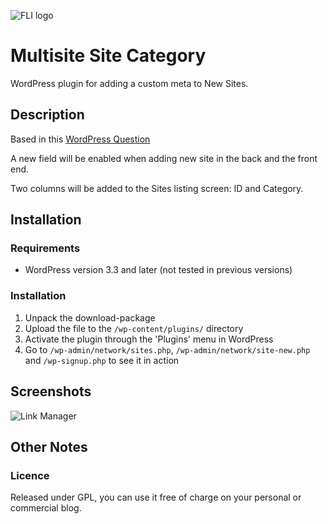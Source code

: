 ![FLI logo](https://github.com/brasofilo/featured-link-image/raw/master/logo.png)

# Multisite Site Category
WordPress plugin for adding a custom meta to New Sites.

## Description
Based in this [WordPress Question](http://wordpress.stackexchange.com/questions/50235/multisite-how-to-add-custom-blog-options-to-new-blog-setup-form)

A new field will be enabled when adding new site in the back and the front end.

Two columns will be added to the Sites listing screen: ID and Category.


## Installation
### Requirements
* WordPress version 3.3 and later (not tested in previous versions)

### Installation
1. Unpack the download-package
1. Upload the file to the `/wp-content/plugins/` directory
1. Activate the plugin through the 'Plugins' menu in WordPress
1. Go to `/wp-admin/network/sites.php`, `/wp-admin/network/site-new.php` and `/wp-signup.php` to see it in action


## Screenshots
![Link Manager](https://github.com/brasofilo/multisite-site-category/raw/master/screenshot-1.png)


## Other Notes
### Licence
Released under GPL, you can use it free of charge on your personal or commercial blog.
